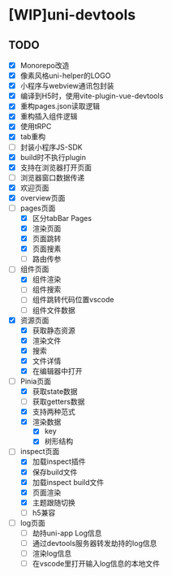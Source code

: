 # [WIP]uni-devtools

## TODO

- [x] Monorepo改造
- [x] 像素风格uni-helper的LOGO
- [x] 小程序与webview通讯包封装
- [x] 编译到H5时，使用vite-plugin-vue-devtools
- [x] 重构pages.json读取逻辑
- [x] 重构插入组件逻辑
- [x] 使用tRPC
- [x] tab重构
- [ ] 封装小程序JS-SDK
- [x] build时不执行plugin
- [x] 支持在浏览器打开页面
- [ ] 浏览器窗口数据传递
- [x] 欢迎页面
- [x] overview页面
- [ ] pages页面
  - [x] 区分tabBar Pages
  - [x] 渲染页面
  - [x] 页面跳转
  - [x] 页面搜素
  - [ ] 路由传参
- [ ] 组件页面
  - [x] 组件渲染
  - [ ] 组件搜索
  - [ ] 组件跳转代码位置vscode
  - [ ] 组件文件数据
- [x] 资源页面
  - [x] 获取静态资源
  - [x] 渲染文件
  - [x] 搜索
  - [x] 文件详情
  - [x] 在编辑器中打开
- [ ] Pinia页面
  - [x] 获取state数据
  - [ ] 获取getters数据
  - [x] 支持两种范式
  - [x] 渲染数据
    - [x] key
    - [x] 树形结构
- [ ] inspect页面
  - [x] 加载inspect插件
  - [x] 保存build文件
  - [x] 加载inspect build文件
  - [x] 页面渲染
  - [x] 主题跟随切换
  - [ ] h5兼容
- [ ] log页面
  - [ ] 劫持uni-app Log信息
  - [ ] 通过devtools服务器转发劫持的log信息
  - [ ] 渲染log信息
  - [ ] 在vscode里打开输入log信息的本地文件
